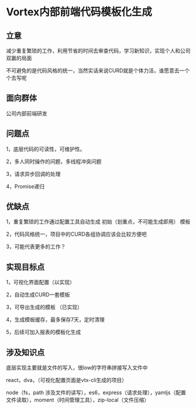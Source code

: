 # Vortex内部前端代码模板化生成
 
## 立意
减少重复繁琐的工作，利用节省的时间去审查代码，学习新知识，实现个人和公司双赢的局面

不可避免的是代码风格的统一，当然实话来说CURD就是个体力活，谁愿意去一个个去写呢

## 面向群体
公司内部前端研发

## 问题点
1，底层代码的可读性，可维护性。

2，多人同时操作的问题，多线程冲突问题

3，请求异步回调的处理

4，Promise递归

## 优缺点
1，重复繁琐的工作通过配置工具自动生成 初始（划重点，不可能生成即用） 模板

2，代码风格统一，项目中的CURD各组协调应该会比较方便吧

3，可能代表更多的工作？

## 实现目标点
1，可视化界面配置（以实现）

2，自动生成CURD一套模板

3，可导出生成的模板 （已实现）

4，生成模板缓存，最多保存7天，定时清理

5，后续可加入报表的模板化生成

## 涉及知识点
底层实现主要就是文件的写入，很low的字符串拼接写入文件中

react，dva，（可视化配置页面是vtx-cli生成的项目）

node（fs，path 涉及文件的读写），es6，express（请求处理），yamljs（配置文件读取），moment（时间管理工具），zip-local（文件压缩）

